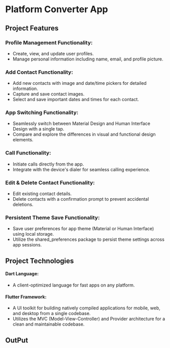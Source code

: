 # Platform Converter App

## Project Features
### Profile Management Functionality:

- Create, view, and update user profiles.
- Manage personal information including name, email, and profile picture.
### Add Contact Functionality:

- Add new contacts with image and date/time pickers for detailed information.
- Capture and save contact images.
- Select and save important dates and times for each contact.
### App Switching Functionality:

- Seamlessly switch between Material Design and Human Interface Design with a single tap.
- Compare and explore the differences in visual and functional design elements.
### Call Functionality:

- Initiate calls directly from the app.
- Integrate with the device's dialer for seamless calling experience.
### Edit & Delete Contact Functionality:

- Edit existing contact details.
- Delete contacts with a confirmation prompt to prevent accidental deletions.
### Persistent Theme Save Functionality:

- Save user preferences for app theme (Material or Human Interface) using local storage.
- Utilize the shared_preferences package to persist theme settings across app sessions.
## Project Technologies
#### Dart Language:

- A client-optimized language for fast apps on any platform.
#### Flutter Framework:

- A UI toolkit for building natively compiled applications for mobile, web, and desktop from a single codebase.
- Utilizes the MVC (Model-View-Controller) and Provider architecture for a clean and maintainable codebase.

## OutPut


